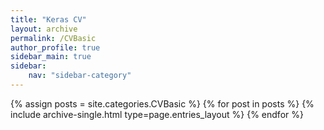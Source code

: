 ```yaml
---
title: "Keras CV"
layout: archive
permalink: /CVBasic
author_profile: true
sidebar_main: true
sidebar:
    nav: "sidebar-category"
---
```



{% assign posts = site.categories.CVBasic %}
{% for post in posts %} {% include archive-single.html type=page.entries_layout %} {% endfor %}
